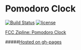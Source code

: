 # Pomodoro Clock
[![Build Status](https://travis-ci.org/4iar/pomodoro-clock.svg?branch=master)](https://travis-ci.org/4iar/pomodoro-clock)
[![license](https://img.shields.io/badge/license-MIT-blue.svg)](https://mit-license.org/)

[FCC Zipline: Pomodoro Clock](https://www.freecodecamp.com/challenges/use-the-twitchtv-json-api)

#####[Hosted on gh-pages](https://4iar.github.io/pomodoro-clock/)
